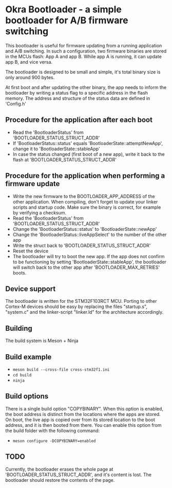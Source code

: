 # Okra Bootloader - a simple bootloader for A/B firmware switching

This bootloader is useful for firmware updating from a running application and
A/B switching. In such a configuration, two firmware binaries are stored in
the MCUs flash: App A and app B. While app A is running, it can update app B,
and vice versa.

The bootloader is designed to be small and simple, it's total binary size is
only around 900 bytes.

At first boot and after updating the other binary, the app needs to inform
the bootloader by writing a status flag to a specific address in the flash
memory. The address and structure of the status data are defined in
'Config.h'

## Procedure for the application after each boot
- Read the 'BootloaderStatus' from 'BOOTLOADER_STATUS_STRUCT_ADDR'
- If 'BootloaderStatus::status' equals 'BootloaderState::attemptNewApp',
  change it to 'BootloaderState::stableApp'
- In case the status changed (first boot of a new app), write it back to the
  flash at 'BOOTLOADER_STATUS_STRUCT_ADDR'

## Procedure for the application when performing a firmware update
- Write the new firmware to the BOOTLOADER_APP_ADDRESS of the other application.
  When compiling, don't forget to update your linker scripts and startup code.
  Make sure the binary is correct, for example by verifying a checksum.
- Read the 'BootloaderStatus' from 'BOOTLOADER_STATUS_STRUCT_ADDR'
- Change the 'BootloaderStatus::status' to 'BootloaderState::newApp'
- Change the 'BootloaderStatus::liveAppSelect' to the number of the other app
- Write the struct back to 'BOOTLOADER_STATUS_STRUCT_ADDR'
- Reset the device
- The bootloader will try to boot the new app. If the app does not confirm to be
  functioning by setting 'BootloaderState::stableApp', the bootloader will
  switch back to the other app after 'BOOTLOADER_MAX_RETRIES' boots.

## Device support
The bootloader is written for the STM32F103RCT MCU. Porting to other Cortex-M
devices should be easy by replacing the files "startup.s", "system.c" and the
linker-script "linker.ld" for the architecture accordingly.

## Building
The build system is Meson + Ninja

## Build example
- `meson build --cross-file cross-stm32f1.ini`
- `cd build`
- `ninja`

## Build options
There is a single build option "COPYBINARY". When this option is enabled, the boot address is distinct
from the locations where the apps are stored. On boot, the live app is copied over from its stored location to the boot
address, and it is then booted from there. You can enable this option from the build folder with the following command:
- `meson configure -DCOPYBINARY=enabled`

## TODO
Currently, the bootloader erases the whole page at 'BOOTLOADER_STATUS_STRUCT_ADDR',
and it's content is lost. The bootloader should restore the contents of the page.
